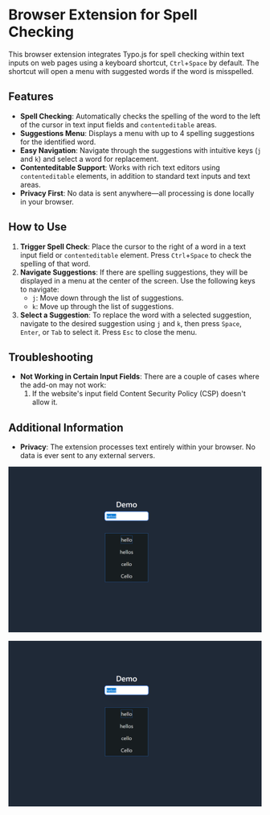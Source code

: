 
# Browser Extension for Spell Checking

This browser extension integrates Typo.js for spell checking within text inputs on web pages using a keyboard shortcut, <code>Ctrl</code>+<code>Space</code> by default. The shortcut will open a menu with suggested words if the word is misspelled.

## Features

- **Spell Checking**: Automatically checks the spelling of the word to the left of the cursor in text input fields and `contenteditable` areas.
- **Suggestions Menu**: Displays a menu with up to 4 spelling suggestions for the identified word.
- **Easy Navigation**: Navigate through the suggestions with intuitive keys (`j` and `k`) and select a word for replacement.
- **Contenteditable Support**: Works with rich text editors using `contenteditable` elements, in addition to standard text inputs and text areas.
- **Privacy First**: No data is sent anywhere—all processing is done locally in your browser.

## How to Use

1. **Trigger Spell Check**: Place the cursor to the right of a word in a text input field or `contenteditable` element. Press <code>Ctrl</code>+<code>Space</code> to check the spelling of that word.
2. **Navigate Suggestions**: If there are spelling suggestions, they will be displayed in a menu at the center of the screen. Use the following keys to navigate:
    - <code>j</code>: Move down through the list of suggestions.
    - <code>k</code>: Move up through the list of suggestions.
3. **Select a Suggestion**: To replace the word with a selected suggestion, navigate to the desired suggestion using <code>j</code> and <code>k</code>, then press <code>Space</code>, <code>Enter</code>, or <code>Tab</code> to select it. Press <code>Esc</code> to close the menu.

## Troubleshooting
- **Not Working in Certain Input Fields**: There are a couple of cases where the add-on may not work:
    1. If the website's input field Content Security Policy (CSP) doesn't allow it.

## Additional Information
- **Privacy**: The extension processes text entirely within your browser. No data is ever sent to any external servers.

![screenshot](DemoImg.png)

![screenshot](DemoImg.png)
